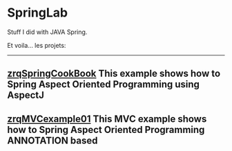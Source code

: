 # SpringLab
Stuff I did with JAVA Spring.

Et voila... les projets:

-------
[zrqSpringCookBook](https://github.com/rdquintas/SpringLab/tree/master/zrqSpringCookBook)
This example shows how to Spring Aspect Oriented Programming using AspectJ
-------
[zrqMVCexample01](https://github.com/rdquintas/SpringLab/tree/master/zrqMVCexample01)
This MVC example shows how to Spring Aspect Oriented Programming ANNOTATION based 
-------
